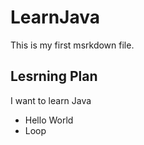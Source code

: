 # LearnJava

This is my first msrkdown file.  

## Lesrning Plan
I want to learn Java
* Hello World
* Loop

